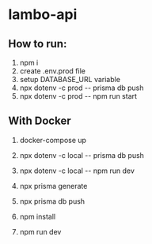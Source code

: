 # lambo-api

## How to run:

1. npm i
2. create .env.prod file
3. setup DATABASE_URL variable
4. npx dotenv -c prod -- prisma db push
5. npx dotenv -c prod -- npm run start

## With Docker

1. docker-compose up
2. npx dotenv -c local -- prisma db push
3. npx dotenv -c local -- npm run dev





1. npx prisma generate
2. npx prisma db push
3. npm install
4. npm run dev